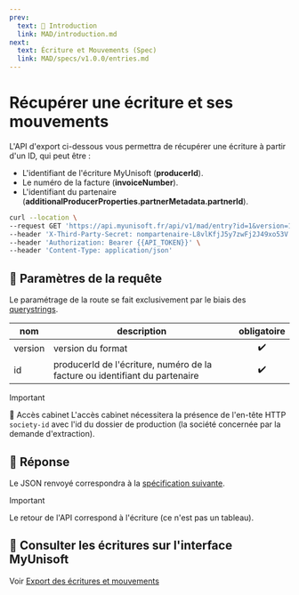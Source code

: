 ```yaml
---
prev:
  text: 💃 Introduction
  link: MAD/introduction.md
next:
  text: Écriture et Mouvements (Spec)
  link: MAD/specs/v1.0.0/entries.md
---
```


# Récupérer une écriture et ses mouvements

L'API d'export ci-dessous vous permettra de récupérer une écriture à partir d'un ID, qui peut être :

- L'identifiant de l'écriture MyUnisoft (**producerId**).
- Le numéro de la facture (**invoiceNumber**).
- L'identifiant du partenaire (**additionalProducerProperties.partnerMetadata.partnerId**).

```bash
curl --location \
--request GET 'https://api.myunisoft.fr/api/v1/mad/entry?id=1&version=1.0.0' \
--header 'X-Third-Party-Secret: nompartenaire-L8vlKfjJ5y7zwFj2J49xo53V' \
--header 'Authorization: Bearer {{API_TOKEN}}' \
--header 'Content-Type: application/json'
```

## 🔧 Paramètres de la requête

Le paramétrage de la route se fait exclusivement par le biais des [querystrings](https://en.wikipedia.org/wiki/Query_string). 

| nom | description | obligatoire |
| --- | --- | :---: |
| version | version du format | ✔️ |
| id | producerId de l'écriture, numéro de la facture ou identifiant du partenaire | ✔️ |

> [!IMPORTANT]
> 🔹 Accès cabinet 
> L'accès cabinet nécessitera la présence de l'en-tête HTTP `society-id` avec l'id du dossier de production (la société concernée par la demande d'extraction).

## 🔬 Réponse

Le JSON renvoyé correspondra à la [spécification suivante](../specs/v1.0.0/entries.md).

> [!IMPORTANT]
> Le retour de l'API correspond à l'écriture (ce n'est pas un tableau).

## 💬 Consulter les écritures sur l'interface MyUnisoft

Voir [Export des écritures et mouvements](./entries.md#💬-consulter-les-ecritures-sur-l-interface-myunisoft)

